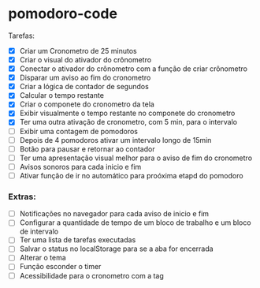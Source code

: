 # pomodoro-code

Tarefas:

- [x] Criar um Cronometro de 25 minutos
- [x] Criar o visual do ativador do crônometro
- [x] Conectar o ativador do crônometro com a função de criar crônometro
- [x]  Disparar um aviso ao fim do cronometro
- [x] Criar a lógica de contador de segundos
- [x] Calcular o tempo restante
- [x] Criar o componete do cronometro da tela
- [x] Exibir visualmente o tempo restante no componete do cronometro
- [x] Ter uma outra ativação de cronometro, com 5 min, para o intervalo
- [ ] Exibir uma contagem de pomodoros
- [ ] Depois de 4 pomodoros ativar um intervalo longo de 15min
- [ ] Botão para pausar e retornar ao contador
- [ ] Ter uma apresentação visual melhor para o aviso de fim do cronometro
- [ ] Avisos sonoros para cada inicio e fim
- [ ] Ativar função de ir no automático para proóxima etapd do pomodoro 

### Extras:

- [ ] Notificações no navegador para cada aviso de inicio e fim
- [ ] Configurar a quantidade de tempo de um bloco de trabalho e um bloco de intervalo
- [ ] Ter uma lista de tarefas executadas
- [ ] Salvar o status no localStorage para se a aba for encerrada
- [ ] Alterar o tema
- [ ] Função esconder o timer
- [ ] Acessibilidade para o cronometro com a tag <time>